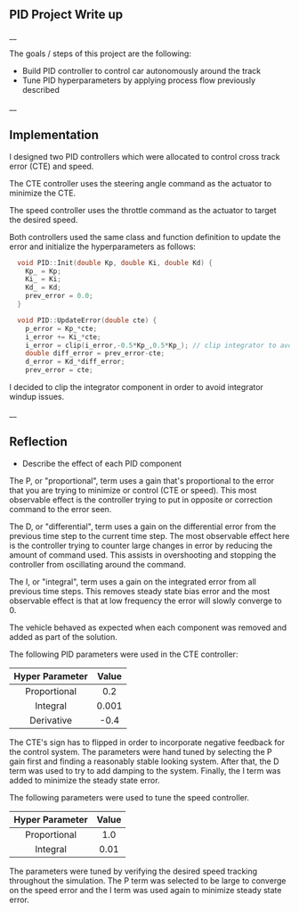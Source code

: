 ## PID Project Write up

__

The goals / steps of this project are the following:

* Build PID controller to control car autonomously around the track
* Tune PID hyperparameters by applying process flow previously described


__

## Implementation

I designed two PID controllers which were allocated to control cross track error (CTE) and speed.

The CTE controller uses the steering angle command as the actuator to minimize the CTE.

The speed controller uses the throttle command as the actuator to target the desired speed.

Both controllers used the same class and function definition to update the error and initialize the hyperparameters as follows:

```C
  void PID::Init(double Kp, double Ki, double Kd) {
  	Kp_ = Kp;
  	Ki_ = Ki;
  	Kd_ = Kd;
  	prev_error = 0.0;
  }
```
```C
  void PID::UpdateError(double cte) {
  	p_error = Kp_*cte;
  	i_error += Ki_*cte;
  	i_error = clip(i_error,-0.5*Kp_,0.5*Kp_); // clip integrator to avoid windup issues
  	double diff_error = prev_error-cte;
  	d_error = Kd_*diff_error;
  	prev_error = cte;
```

I decided to clip the integrator component in order to avoid integrator windup issues.

__

## Reflection

* Describe the effect of each PID component

The P, or "proportional", term uses a gain that's proportional to the error that you are trying to minimize or control (CTE or speed). This most observable effect is the controller trying to put in opposite or correction command to the error seen.

The D, or "differential", term uses a gain on the differential error from the previous time step to the current time step. The most observable effect here is the controller trying to counter large changes in error by reducing the amount of command used. This assists in overshooting and stopping the controller from oscillating around the command.

The I, or "integral", term uses a gain on the integrated error from all previous time steps. This removes steady state bias error and the most observable effect is that at low frequency the error will slowly converge to 0.

The vehicle behaved as expected when each component was removed and added as part of the solution.

The following PID parameters were used in the CTE controller:

| Hyper Parameter        | Value   |
|:-------------:|:-------------:|
| Proportional      |   0.2      |
| Integral     |   0.001    |
| Derivative    |  -0.4     |

The CTE's sign has to flipped in order to incorporate negative feedback for the control system. The parameters were hand tuned by selecting the P gain first and finding a reasonably stable looking system. After that, the D term was used to try to add damping to the system. Finally, the I term was added to minimize the steady state error.

The following parameters were used to tune the speed controller.


|Hyper Parameter | Value   |
|:-------------:|:-------------:|
| Proportional      |   1.0      |
| Integral     |   0.01    |

The parameters were tuned by verifying the desired speed tracking throughout the simulation. The P term was selected to be large to converge on the speed error and the I term was used again to minimize steady state error.
